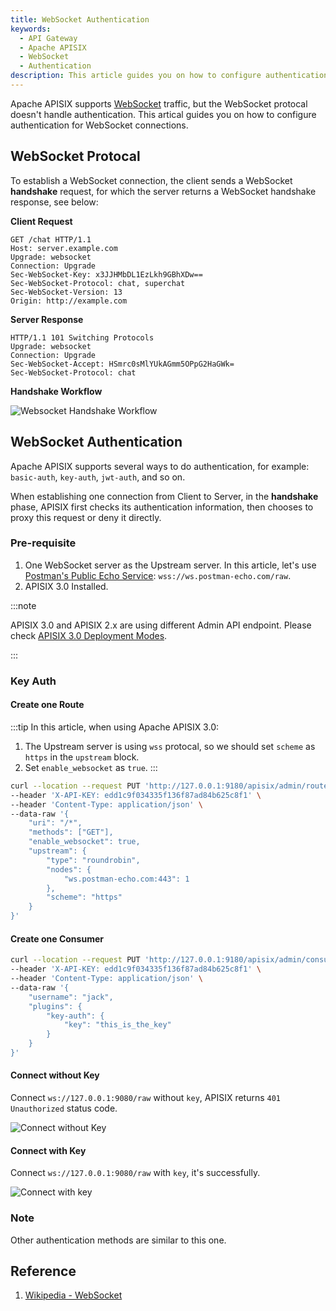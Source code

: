 ```yaml
---
title: WebSocket Authentication
keywords:
  - API Gateway
  - Apache APISIX
  - WebSocket
  - Authentication
description: This article guides you on how to configure authentication for WebSocket connections.
---
```


<!--
#
# Licensed to the Apache Software Foundation (ASF) under one or more
# contributor license agreements.  See the NOTICE file distributed with
# this work for additional information regarding copyright ownership.
# The ASF licenses this file to You under the Apache License, Version 2.0
# (the "License"); you may not use this file except in compliance with
# the License.  You may obtain a copy of the License at
#
#     http://www.apache.org/licenses/LICENSE-2.0
#
# Unless required by applicable law or agreed to in writing, software
# distributed under the License is distributed on an "AS IS" BASIS,
# WITHOUT WARRANTIES OR CONDITIONS OF ANY KIND, either express or implied.
# See the License for the specific language governing permissions and
# limitations under the License.
#
-->

Apache APISIX supports [WebSocket](https://en.wikipedia.org/wiki/WebSocket) traffic, but the WebSocket protocal doesn't handle authentication. This artical guides you on how to configure authentication for WebSocket connections.

## WebSocket Protocal

To establish a WebSocket connection, the client sends a WebSocket **handshake** request, for which the server returns a WebSocket handshake response, see below:

**Client Request**

```text
GET /chat HTTP/1.1
Host: server.example.com
Upgrade: websocket
Connection: Upgrade
Sec-WebSocket-Key: x3JJHMbDL1EzLkh9GBhXDw==
Sec-WebSocket-Protocol: chat, superchat
Sec-WebSocket-Version: 13
Origin: http://example.com
```

**Server Response**

```text
HTTP/1.1 101 Switching Protocols
Upgrade: websocket
Connection: Upgrade
Sec-WebSocket-Accept: HSmrc0sMlYUkAGmm5OPpG2HaGWk=
Sec-WebSocket-Protocol: chat
```

**Handshake Workflow**

![Websocket Handshake Workflow](https://static.apiseven.com/2022/12/06/638eda2e2415f.png)

## WebSocket Authentication

Apache APISIX supports several ways to do authentication, for example: `basic-auth`, `key-auth`, `jwt-auth`, and so on.

When establishing one connection from Client to Server, in the **handshake** phase, APISIX first checks its authentication information, then chooses to proxy this request or deny it directly.

### Pre-requisite

1. One WebSocket server as the Upstream server. In this article, let's use [Postman's Public Echo Service](https://blog.postman.com/introducing-postman-websocket-echo-service/): `wss://ws.postman-echo.com/raw`.
2. APISIX 3.0 Installed.

:::note

APISIX 3.0 and APISIX 2.x are using different Admin API endpoint. Please check [APISIX 3.0 Deployment Modes](https://apisix.apache.org/docs/apisix/deployment-modes/).

:::

### Key Auth

#### Create one Route

:::tip
In this article, when using Apache APISIX 3.0:

1. The Upstream server is using `wss` protocal, so we should set `scheme` as `https` in the `upstream` block.
2. Set `enable_websocket` as `true`.
:::

```sh
curl --location --request PUT 'http://127.0.0.1:9180/apisix/admin/routes/1' \
--header 'X-API-KEY: edd1c9f034335f136f87ad84b625c8f1' \
--header 'Content-Type: application/json' \
--data-raw '{
    "uri": "/*",
    "methods": ["GET"],
    "enable_websocket": true,
    "upstream": {
        "type": "roundrobin",
        "nodes": {
            "ws.postman-echo.com:443": 1
        },
        "scheme": "https"
    }
}'
```

#### Create one Consumer

```sh
curl --location --request PUT 'http://127.0.0.1:9180/apisix/admin/consumers/jack' \
--header 'X-API-KEY: edd1c9f034335f136f87ad84b625c8f1' \
--header 'Content-Type: application/json' \
--data-raw '{
    "username": "jack",
    "plugins": {
        "key-auth": {
            "key": "this_is_the_key"
        }
    }
}'
```

#### Connect without Key

Connect `ws://127.0.0.1:9080/raw` without `key`, APISIX returns `401 Unauthorized` status code.

![Connect without Key](https://static.apiseven.com/2022/12/06/638ef6db9dd4b.png)

#### Connect with Key

Connect `ws://127.0.0.1:9080/raw` with `key`, it's successfully.

![Connect with key](https://static.apiseven.com/2022/12/06/638ef76b72191.png)

### Note

Other authentication methods are similar to this one.

## Reference

1. [Wikipedia - WebSocket](https://en.wikipedia.org/wiki/WebSocket)

